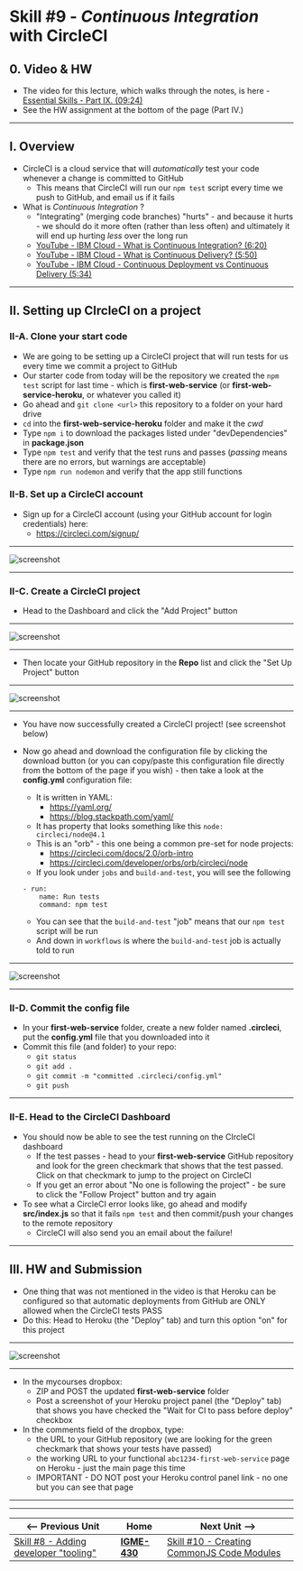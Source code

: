 # Skill #9 - *Continuous Integration* with CircleCI

## 0. Video & HW
- The video for this lecture, which walks through the notes, is here - [Essential Skills - Part IX. (09:24)](https://video.rit.edu/Watch/430-essential-skills-9)
- See the HW assignment at the bottom of the page (Part IV.)

<hr>

## I. Overview
- CircleCI is a cloud service that will *automatically* test your code whenever a change is committed to GitHub
  - This means that CircleCI will run our `npm test` script every time we push to GitHub, and email us if it fails
- What is *Continuous Integration* ?
  - "Integrating" (merging code branches) "hurts" - and because it hurts - we should do it more often (rather than less often) and ultimately it will end up hurting *less* over the long run
  - [YouTube - IBM Cloud - What is Continuous Integration? (6:20)](https://www.youtube.com/watch?v=1er2cjUq1UI)
  - [YouTube - IBM Cloud - What is Continuous Delivery? (5:50)](https://www.youtube.com/watch?v=2TTU5BB-k9U)
  - [YouTube - IBM Cloud - Continuous Deployment vs Continuous Delivery (5:34)](https://www.youtube.com/watch?v=LNLKZ4Rvk8w)

<hr>

## II. Setting up CIrcleCI on a project

### II-A. Clone your start code
- We are going to be setting up a CircleCI project that will run tests for us every time we commit a project to GitHub
- Our starter code from today will be the repository we created the `npm test` script for last time - which is **first-web-service** (or **first-web-service-heroku**, or whatever you called it)
- Go ahead and `git clone <url>` this repository to a folder on your hard drive
- `cd` into the **first-web-service-heroku** folder and make it the *cwd*
- Type `npm i` to download the packages listed under "devDependencies" in **package.json**
- Type `npm test` and verify that the test runs and passes (*passing* means there are no errors, but warnings are acceptable)
- Type `npm run nodemon` and verify that the app still functions

### II-B. Set up a CircleCI account

- Sign up for a CircleCI account (using your GitHub account for login credentials) here:
  - https://circleci.com/signup/

<hr>

![screenshot](_images/ss-33.png)

<hr>

### II-C. Create a CircleCI project

- Head to the Dashboard and click the "Add Project" button

<hr>

![screenshot](_images/ss-34.png)

<hr>

- Then locate your GitHub repository in the **Repo** list and click the "Set Up Project" button

<hr>

![screenshot](_images/ss-35.png)

<hr>

- You have now successfully created a CircleCI project! (see screenshot below)
- Now go ahead and download the configuration file by clicking the download button (or you can copy/paste this configuration file directly from the bottom of the page if you wish) - then take a look at the **config.yml** configuration file:
  - It is written in YAML:
    - https://yaml.org/
    - https://blog.stackpath.com/yaml/
  - It has property that looks something like this `node: circleci/node@4.1`
  - This is an "orb"  - this one being a common pre-set for node projects:
    - https://circleci.com/docs/2.0/orb-intro
    - https://circleci.com/developer/orbs/orb/circleci/node
  - If you look under `jobs` and `build-and-test`, you will see the following
  
  ```
  - run:
      name: Run tests
      command: npm test
  ```
  
  - You can see that the `build-and-test` "job" means that our `npm test` script will be run 
  - And down in `workflows` is where the `build-and-test` job is actually told to run

<hr>

![screenshot](_images/ss-36.png)

<hr>

### II-D. Commit the config file

- In your **first-web-service** folder, create a new folder named **.circleci**, put the **config.yml** file that you downloaded into it
- Commit this file (and folder) to your repo:
  - `git status`
  - `git add .`
  - `git commit -m "committed .circleci/config.yml"`
  - `git push`

<hr>

### II-E. Head to the CircleCI Dashboard

- You should now be able to see the test running on the CIrcleCI dashboard
  - If the test passes - head to your **first-web-service** GitHub repository and look for the green checkmark that shows that the test passed. Click on that checkmark to jump to the project on CircleCI
  - If you get an error about "No one is following the project" - be sure to click the "Follow Project" button and try again
- To see what a CircleCI error looks like, go ahead and modify **src/index.js** so that it fails `npm test` and then commit/push your changes to the remote repository
  - CircleCI will also send you an email about the failure!
 
<hr>

## III. HW and Submission

- One thing that was not mentioned in the video is that Heroku can be configured so that automatic deployments from GitHub are ONLY allowed when the CircleCI tests PASS
- Do this: Head to Heroku (the "Deploy" tab) and turn this option "on" for this project

<hr>

![screenshot](_images/ss-37.png)

<hr>


- In the mycourses dropbox:
  - ZIP and POST the updated **first-web-service** folder
  - Post a screenshot of your Heroku project panel (the "Deploy" tab) that shows you have checked the "Wait for CI to pass before deploy" checkbox
- In the comments field of the dropbox, type:
  - the URL to your GitHub repository (we are looking for the green checkmark that shows your tests have passed)
  - the working URL to your functional `abc1234-first-web-service` page on Heroku - just the main page this time
  - IMPORTANT - DO NOT post your Heroku control panel link - no one but you can see that page

<hr><hr>

| <-- Previous Unit | Home | Next Unit -->
| --- | --- | --- 
|   [Skill #8 - Adding developer "tooling"](8-add-developer-tooling.md) |  [**IGME-430**](../) | [Skill #10 - Creating CommonJS Code Modules](10-creating-commonjs-code-modules.md)
